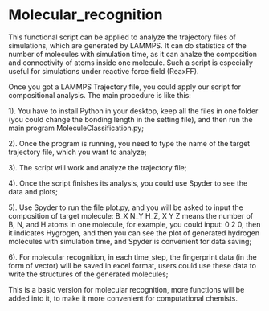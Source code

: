 # Molecular_recognition

This functional script can be applied to analyze the trajectory files of simulations, which are generated by LAMMPS. It can do statistics of the number of molecules with simulation time, as it can analze the composition and connectivity of atoms inside one molecule. Such a script is especially useful for simulations under reactive force field (ReaxFF). 

Once you got a LAMMPS Trajectory file, you could apply our script for compositional analysis. 
The main procedure is like this:

1). You have to install Python in your desktop, keep all the files in one folder (you could change the bonding length in the setting file), and then run the main program MoleculeClassification.py;

2). Once the program is running, you need to type the name of the target trajectory file, which you want to analyze;

3). The script will work and analyze the trajectory file;

4). Once the script finishes its analysis, you could use Spyder to see the data and plots;

5). Use Spyder to run the file plot.py, and you will be asked to input the composition of target molecule: B_X N_Y H_Z, X Y Z means the number of B, N, and H atoms in one molecule, for example, you could input: 0 2 0, then it indicates Hygrogen, and then you can see the plot of generated hydrogen molecules with simulation time, and Spyder is convenient for data saving;

6). For molecular recognition, in each time_step, the fingerprint data (in the form of vector) will be saved in excel format, users could use these data to write the structures of the generated molecules;

This is a basic version for molecular recognition, more functions will be added into it, to make it more convenient for computational chemists.
